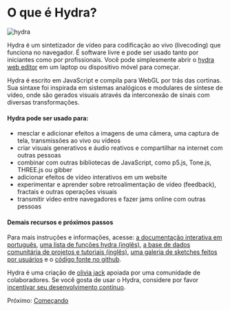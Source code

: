 ---
---
# O que é Hydra?
![hydra](../images/hydra.png)

Hydra é um sintetizador de vídeo para codificação ao vivo (livecoding) que funciona no navegador. É software livre e pode ser usado tanto por iniciantes como por profissionais. Você pode simplesmente abrir o [hydra web editor](https://hydra.ojack.xyz) em um laptop ou dispositivo móvel para começar.

Hydra é escrito em JavaScript e compila para WebGL por trás das cortinas. Sua sintaxe foi inspirada em sistemas analógicos e modulares de síntese de vídeo, onde são gerados visuais através da interconexão de sinais com diversas transformações.

#### Hydra pode ser usado para:

- mesclar e adicionar efeitos a imagens de uma câmera, uma captura de tela, transmissões ao vivo ou vídeos
- criar visuais generativos e áudio reativos e compartilhar na internet com outras pessoas
- combinar com outras bibliotecas de JavaScript, como p5.js, Tone.js, THREE.js ou gibber
- adicionar efeitos de vídeo interativos em um website
- experimentar e aprender sobre retroalimentação de vídeo (feedback), fractais e outras operações visuais
- transmitir vídeo entre navegadores e fazer jams online com outras pessoas

#### Demais recursos e próximos passos

Para mais instruções e informações, acesse: [a documentação interativa em português](learning/getting-started.md), [uma lista de funções hydra (inglês)](https://hydra.ojack.xyz/api/), [a base de dados comunitária de projetos e tutoriais (inglês)](https://hydra.ojack.xyz/garden/), [uma galeria de sketches feitos por usuários](https://twitter.com/hydra_patterns) e o [código fonte no github](https://github.com/hydra-synth/hydra).

Hydra é uma criação de [olivia jack](https://ojack.xyz) apoiada por uma comunidade de colaboradores. Se você gosta de usar o Hydra, considere por favor [incentivar seu desenvolvimento contínuo](https://opencollective.com/hydra-synth).

Próximo: [Começando](learning/getting-started.md)
